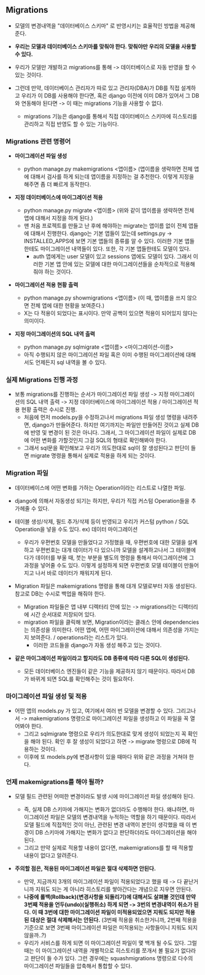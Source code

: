 ## Migrations
- 모델의 변경내역을 "데이터베이스 스키마" 로 반영시키는 효율적인 방법을 제공해준다. 
- **우리는 모델과 데이터베이스 스키마를 맞춰야 한다. 맞춰야만 우리의 모델을 사용할 수 있다.**
- 우리가 모델만 개발하고 migrations를 통해 -> 데이터베이스로 자동 반영을 할 수 있는 것이다.

- 그런데 만약, 데이터베이스 관리자가 따로 있고 관리자(DBA)가 DB를 직접 설계하고 우리가 이 DB를 사용해야 한다면, 혹은 django 이전에 이미 DB가 있어서 그 DB와 연동해야 된다면 -> 이 때는 migrations 기능을 사용할 수 없다.
  - migrations 기능은 django를 통해서 직접 데이터베이스 스키마에 히스토리를 관리하고 직접 반영도 할 수 있는 기능이다.


### Migrations 관련 명령어
- **마이그레이션 파일 생성**
  - python manage.py makemigrations <앱이름>   (앱이름을 생략하면 전체 앱에 대해서 검사를 하게 되는데 앱이름을 지정하는 걸 추천한다. 이렇게 지정을 해주면 좀 더 빠르게 동작한다.

- **지정 데이터베이스에 마이그레이션 적용**
  - python manage.py migrate <앱이름>   (위와 같이 앱이름을 생략하면 전체 앱에 대해서 지정을 하게 된다.)
  - 맨 처음 프로젝트를 만들고 난 후에 해야하는 migrate는 앱이름 없이 전체 앱들에 대해서 진행한다. django는 기본 앱들이 있는데 settings.py -> INSTALLED_APPS에 보면 기본 앱들의 종류를 알 수 있다. 이러한 기본 앱들한테도 마이그레이션 내역들이 있다. 
 또한, 각 기본 앱들한테도 모델이 있다.
     - auth 앱에게는 user 모델이 있고 sessions 앱에도 모델이 있다. 그래서 이러한 기본 앱 안에 있는 모델에 대한 마이그레이션들을 순차적으로 적용해줘야 하는 것이다.

- **마이그레이션 적용 현황 출력**
  - python manage.py showmigrations <앱이름>  (이 때, 앱이름을 쓰지 않으면 전체 앱에 대한 현황을 보여준다.)
  - X는 다 적용이 되었다는 표시이다. 만약 공백이 있으면 적용이 되어있지 않다는 의미이다.

- **지정 마이그레이션의 SQL 내역 출력**
  - python manage.py sqlmigrate <앱이름> <마이그레이션-이름>
  - 아직 수행되지 않은 마이그레이션 파일 혹은 이미 수행된 마이그레이션에 대해서도 언제든지 sql 내역을 볼 수 있다. 


### 실제 Migrations 진행 과정
- 보통 migrations를 진행하는 순서가 마이그레이션 파일 생성 -> 지정 마이그레이션의 SQL 내역 출력 -> 지정 데이터베이스에 마이그레이션 적용 / 마이그레이션 적용 현황 출력은 수시로 진행.
  - 처음에 먼저 models.py을 수정하고나서 migrations 파일 생성 명령을 내려주면, django가 만들어준다. 하지만 여기까지는 파일만 만들어진 것이고 실제 DB에 반영 및 변경이 된 것은 아니다. 그래서, 그 마이그레이션 파일이 실제로 DB에 어떤 변화를 가할것인지 그걸 SQL의 형태로 확인해봐야 한다.
  - 그래서 sql문을 확인해보고 우리가 의도한대로 sql이 잘 생성된다고 판단이 들면 migrate 명령을 통해서 실제로 적용을 하게 되는 것이다. 


### Migration 파일
- 데이터베이스에 어떤 변화를 가하는 Operation이라는 리스트로 나열한 파일.
- django에 의해서 자동생성 되기는 하지만, 우리가 직접 커스텀 Operation들을 추가헤줄 수 있다. 
- 테이블 생성/삭제, 필드 추가/삭제 등이 반영되고 우리가 커스텀 python / SQL Operation을 넣을 수도 있다. ex) 데이터 마이그레이션 
  - 우리가 우편번호 모델을 만들었다고 가정했을 때, 우편번호에 대한 모델을 설계하고 우편번호는 대개 데이터가 다 있으니까 모델을 설계하고나서 그 테이블에다가 데이터를 부울 때, 붓는 부분을 별도의 명령을 통해서 마이그레이션에 그 과정을 넣어줄 수도 있다. 이렇게 설정하게 되면 우편번호 모델 테이블이 만들어지고 나서 바로 데이터가 채워지게 된다.

- Migration 파일은 makemigrations 명령을 통해 대개 모델로부터 자동 생성된다. 참고로 DB는 수시로 백업을 해줘야 한다.
  - Migration 파일들은 앱 내부 디렉터리 안에 있는 -> migrations라는 디렉터리에 시간 순서대로 저장되어 있다.
  - migration 파일을 클릭해 보면, Migration이라는 클래스 안에 dependencies는 의존성을 의미한다. 어떤 앱에, 어떤 마이그레이션에 대해서 의존성을 가지는지 보여준다. / operations라는 리스트가 있다.
    - 이러한 코드들을 django가 자동 생성 해주고 있는 것이다.

- **같은 마이그레이션 파일이라고 할지라도 DB 종류에 따라 다른 SQL이 생성된다.**
  - 모든 데이터베이스 엔진들이 같은 기능을 제공하지 않기 때문이다. 따라서 DB가 바뀌게 되면 SQL를 확인해주는 것이 필요하다.


### 마이그레이션 파일 생성 및 적용
- 어떤 앱의 models.py 가 있고, 여기에서 여러 번 모델을 변경할 수 있다. 그리고나서 -> makemigrations 명령으로 마이그레이션 파일을 생성하고 이 파일을 꼭 열어봐야 한다.
  - 그리고 sqlmigrate 명령으로 우리가 의도한대로 맞게 생성이 되었는지 꼭 확인을 해야 된다. 확인 후 잘 생성이 되었다고 하면 -> migrate 명령으로 DB에 적용하는 것이다.
  - 이후에 또 models.py에 변경사항이 있을 때마다 위와 같은 과정을 거쳐야 한다.


### 언제 makemigrations를 해야 될까?
- 모델 필드 관련된 어떠한 변경이라도 발생 시에 마이그레이션 파일 생성해야 된다.
  - 즉, 실제 DB 스키마에 가해지는 변화가 없더라도 수행해야 한다. 왜냐하면, 마이그레이션 파일은 모델의 변경내역을 누적하는 역할을 하기 때문이다. 따라서 모델 필드에 직접적인 것이 아닌, 관련된 변경 내역이 본인이 생각했을 때 이 변경이 DB 스키마에 가해지는 변화가 없다고 판단하더라도 마이그레이션을 해야된다.
  - 그리고 만약 실제로 적용할 내용이 없다면, makemigrations를 할 때 적용할 내용이 없다고 알려준다.

- **주의할 점은, 적용된 마이그레이션 파일은 절대 삭제하면 안된다.**
  - 만약, 지금까지 3개의 마이그레이션 파일이 적용되었다고 했을 때 -> 다 끝난거니까 지워도 되는 게 아니라 히스토리를 쌓아간다는 개념으로 지우면 안된다.
  - **나중에 롤백(Rollback)(변경사항을 되돌리기)에 대해서도 살펴볼 것인데 만약 3번째 적용을 언두(undo)(실행취소) 하게 되면 -> 3번의 변경내역이 취소가 된다. 이 때 3번에 대한 마이그레이션 파일이 미적용되었으면 지워도 되지만 적용된 대상은 절대 삭제해서는 안된다.** (3번째 적용을 취소한거니까, 2번째 적용을 기준으로 보면 3번째 마이그레이션 파일은 미적용되는 사항들이니 지워도 되지 않을까..?)
  - 우리가 서비스를 하게 되면 이 마이그레이션 파일이 몇 백개 될 수도 있다. 그럴 때는 이 마이그레이션 내역을 개별적으로 히스토리를 쪼개서 볼 필요가 없다라고 판단이 들 수가 있다. 그런 경우에는 squashmigrations 명령으로 다수의 마이그레이션 파일들을 압축해서 통합할 수 있다.



     
     
